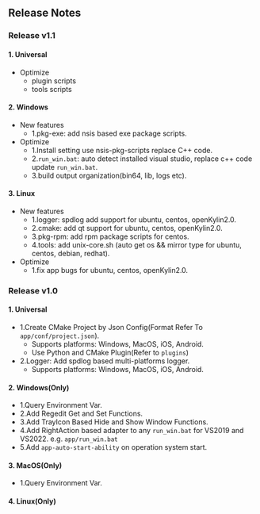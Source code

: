 ## Release Notes

### Release v1.1
#### 1. Universal
- Optimize
    * plugin scripts
    * tools scripts

#### 2. Windows
- New features
    * 1.pkg-exe: add nsis based exe package scripts.
- Optimize
    * 1.Install setting use nsis-pkg-scripts replace C++ code.
    * 2.`run_win.bat`: auto detect installed visual studio, replace c++ code update `run_win.bat`.
    * 3.build output organization(bin64, lib, logs etc).

#### 3. Linux
- New features
    * 1.logger: spdlog add support for ubuntu, centos, openKylin2.0.
    * 2.cmake: add qt support for ubuntu, centos, openKylin2.0.
    * 3.pkg-rpm: add rpm package scripts for centos.
    * 4.tools: add unix-core.sh (auto get os && mirror type for ubuntu, centos, debian, redhat).
- Optimize
    * 1.fix app bugs for ubuntu, centos, openKylin2.0.


### Release v1.0

#### 1. Universal
- 1.Create CMake Project by Json Config(Format Refer To `app/conf/project.json`). 
    * Supports platforms: Windows, MacOS, iOS, Android.
    * Use Python and CMake Plugin(Refer to `plugins`)
- 2.Logger: Add spdlog based multi-platforms logger. 
    * Supports platforms: Windows, MacOS, iOS, Android.

#### 2. Windows(Only)
- 1.Query Environment Var.
- 2.Add Regedit Get and Set Functions.
- 3.Add TrayIcon Based Hide and Show Window Functions.
- 4.Add RightAction based adapter to any `run_win.bat` for VS2019 and VS2022. e.g. `app/run_win.bat`
- 5.Add `app-auto-start-ability` on operation system start.

#### 3. MacOS(Only)
- 1.Query Environment Var.

#### 4. Linux(Only)
